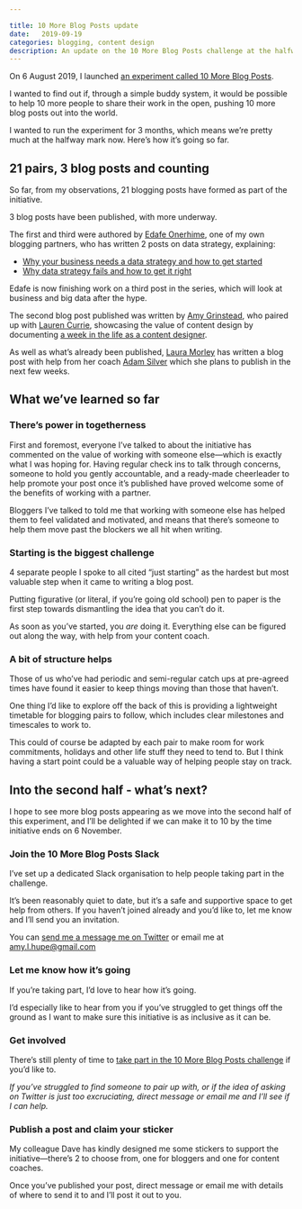 ```yaml
---

title: 10 More Blog Posts update
date:   2019-09-19 
categories: blogging, content design
description: An update on the 10 More Blog Posts challenge at the halfway mark. 
---
```



On 6 August 2019, I launched [an experiment called 10 More Blog Posts](https://amyhupe.co.uk/articles/lets-write-more-blog-posts-an-experiment/).

I wanted to find out if, through a simple buddy system, it would be possible to help 10 more people to share their work in the open, pushing 10 more blog posts out into the world.

I wanted to run the experiment for 3 months, which means we’re pretty much at the halfway mark now. Here’s how it’s going so far.

## 21 pairs, 3 blog posts and counting

So far, from my observations, 21 blogging posts have formed as part of the initiative.

3 blog posts have been published, with more underway.

The first and third were authored by [Edafe Onerhime](https://twitter.com/ekoner), one of my own blogging partners, who has written 2 posts on data strategy, explaining:

- [Why your business needs a data strategy and how to get started](https://www.linkedin.com/pulse/why-your-business-needs-data-strategy-how-get-started-edafe-onerhime/)
- [Why data strategy fails and how to get it right](https://www.linkedin.com/pulse/why-data-strategy-fails-how-you-can-get-right-edafe-onerhime/)

Edafe is now finishing work on a third post in the series, which will look at business and big data after the hype.

The second blog post published was written by [Amy Grinstead](https://twitter.com/sliceofsunny), who paired up with [Lauren Currie](https://twitter.com/Redjotter), showcasing the value of content design by documenting [a week in the life as a content designer](https://medium.com/@sliceofsunny/a-week-in-the-life-of-a-content-designer-2943793b5e2c).

As well as what’s already been published, [Laura Morley](https://twitter.com/morley_laura) has written a blog post with help from her coach [Adam Silver](https://twitter.com/adambsilver) which she plans to publish in the next few weeks. 

## What we’ve learned so far

### There’s power in togetherness

First and foremost, everyone I’ve talked to about the initiative has commented on the value of working with someone else—which is exactly what I was hoping for.
Having regular check ins to talk through concerns, someone to hold you gently accountable, and a ready-made cheerleader to help promote your post once it’s published have proved welcome some of the benefits of working with a partner.

Bloggers I’ve talked to told me that working with someone else has helped them to feel validated and motivated, and means that there’s someone to help them move past the blockers we all hit when writing. 

### Starting is the biggest challenge

4 separate people I spoke to all cited “just starting” as the hardest but most valuable step when it came to writing a blog post. 

Putting figurative (or literal, if you’re going old school) pen to paper is the first step towards dismantling the idea that you can’t do it. 

As soon as you’ve started, you _are_ doing it. Everything else can be figured out along the way, with help from your content coach. 

### A bit of structure helps

Those of us who’ve had periodic and semi-regular catch ups at pre-agreed times have found it easier to keep things moving than those that haven’t.

One thing I’d like to explore off the back of this is providing a lightweight timetable for blogging pairs to follow, which includes clear milestones and timescales to work to. 

This could of course be adapted by each pair to make room for work commitments, holidays and other life stuff they need to tend to. But I think having a start point could be a valuable way of helping people stay on track.

## Into the second half - what’s next?

I hope to see more blog posts appearing as we move into the second half of this experiment, and I’ll be delighted if we can make it to 10 by the time initiative ends on 6 November.

### Join the 10 More Blog Posts Slack

I’ve set up a dedicated Slack organisation to help people taking part in the challenge. 

It’s been reasonably quiet to date, but it’s a safe and supportive space to get help from others. If you haven’t joined already and you’d like to, let me know and I’ll send you an invitation. 

You can [send me a message me on Twitter](https://twitter.com/Amy_Hupe) or email me at amy.l.hupe@gmail.com

### Let me know how it’s going

If you’re taking part, I’d love to hear how it’s going.

 I’d especially like to hear from you if you’ve struggled to get things off the ground as I want to make sure this initiative is as inclusive as it can be.

### Get involved 

There’s still plenty of time to [take part in the 10 More Blog Posts challenge](https://amyhupe.co.uk/articles/lets-write-more-blog-posts-an-experiment/) if you’d like to. 

_If you’ve struggled to find someone to pair up with, or if the idea of asking on Twitter is just too excruciating, direct message or email me and I’ll see if I can help._

### Publish a post and claim your sticker

My colleague Dave has kindly designed me some stickers to support the initiative—there’s 2 to choose from, one for bloggers and one for content coaches. 

Once you’ve published your post, direct message or email me with details of where to send it to and I’ll post it out to you. 

